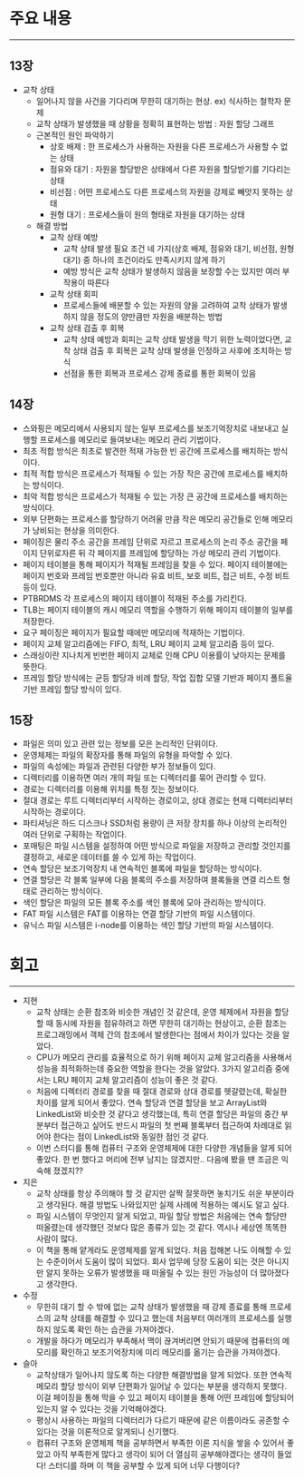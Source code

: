 # 주요 내용

---

## 13장

- 교착 상태
    - 일어나지 않을 사건을 기다리며 무한히 대기하는 현상. ex) 식사하는 철학자 문제
    - 교착 상태가 발생했을 때 상황을 정확히 표현하는 방법 : 자원 할당 그래프
    - 근본적인 원인 파악하기
        - 상호 배제 : 한 프로세스가 사용하는 자원을 다른 프로세스가 사용할 수 없는 상태
        - 점유와 대기 : 자원을 할당받은 상태에서 다른 자원을 할당받기를 기다리는 상태
        - 비선점 : 어떤 프로세스도 다른 프로세스의 자원을 강제로 빼앗지 못하는 상태
        - 원형 대기 : 프로세스들이 원의 형태로 자원을 대기하는 상태
    - 해결 방법
        - 교착 상태 예방
            - 교착 상태 발생 필요 조건 네 가지(상호 배제, 점유와 대기, 비선점, 원형 대기) 중 하나의 조건이라도 만족시키지 않게 하기
            - 예방 방식은 교착 상태가 발생하지 않음을 보장할 수는 있지만 여러 부작용이 따른다
        - 교착 상태 회피
            - 프로세스들에 배분할 수 있는 자원의 양을 고려하여 교착 상태가 발생하지 않을 정도의 양만큼만 자원을 배분하는 방법
        - 교착 상태 검출 후 회복
            - 교착 상태 예방과 회피는 교착 상태 발생을 막기 위한 노력이었다면, 교착 상태 검출 후 회복은 교착 상태 발생을 인정하고 사후에 조치하는 방식
            - 선점을 통한 회복과 프로세스 강제 종료를 통한 회복이 있음

## 14장

- 스와핑은 메모리에서 사용되지 않는 일부 프로세스를 보조기억장치로 내보내고 실행할 프로세스를 메모리로 들여보내는 메모리 관리 기법이다.
- 최초 적합 방식은 최초로 발견한 적재 가능한 빈 공간에 프로세스를 배치하는 방식이다.
- 최적 적합 방식은 프로세스가 적재될 수 있는 가장 작은 공간에 프로세스를 배치하는 방식이다.
- 최악 적합 방식은 프로세스가 적재될 수 있는 가장 큰 공간에 프로세스를 배치하는 방식이다.
- 외부 단편화는 프로세스를 할당하기 어려울 만큼 작은 메모리 공간들로 인해 메모리가 낭비되는 현상을 의미한다.
- 페이징은 물리 주소 공간을 프레임 단위로 자르고 프로세스의 논리 주소 공간을 페이지 단위로자른 뒤 각 페이지를 프레임에 할당하는 가상 메모리 관리 기법이다.
- 페이지 테이블을 통해 페이지가 적재될 프레임을 찾을 수 있다. 페이지 테이블에는 페이지 번호와 프레임 번호뿐만 아니라 유효 비트, 보호 비트, 접근 비트, 수정 비트등이 있다.
- PTBRDMS 각 프로세스의 페이지 테이블이 적재된 주소를 가리킨다.
- TLB는 페이지 테이블의 캐시 메모리 역할을 수행하기 위해 페이지 테이블의 일부를 저장한다.
- 요구 페이징은 페이지가 필요할 때에만 메모리에 적재하는 기법이다.
- 페이지 교체 알고리즘에는 FIFO, 최적, LRU 페이지 교체 알고리즘 등이 있다.
- 스래싱이란 지나치게 빈번한 페이지 교체로 인해 CPU 이용률이 낮아지는 문제를 뜻한다.
- 프레임 할당 방식에는 균등 할당과 비례 할당, 작업 집합 모델 기반과 페이지 폴트율 기반 프레임 할당 방식이 있다.

## 15장

- 파일은 의미 있고 관련 있는 정보를 모은 논리적인 단위이다.
- 운영체제는 파일의 확장자를 통해 파일의 유형을 파악할 수 있다.
- 파일의 속성에는 파일과 관련된 다양한 부가 정보들이 있다.
- 디렉터리를 이용하면 여러 개의 파일 또는 디렉터리를 묶어 관리할 수 있다.
- 경로는 디렉터리를 이용해 위치를 특정 짓는 정보이다.
- 절대 경로는 루트 디렉터리부터 시작하는 경로이고, 상대 경로는 현재 디렉터리부터 시작하는 경로이다.
- 파티셔닝은 하드 디스크나 SSD처럼 용량이 큰 저장 장치를 하나 이상의 논리적인 여러 단위로 구획하는 작업이다.
- 포매팅은 파일 시스템을 설정하여 어떤 방식으로 파일을 저장하고 관리할 것인지를 결정하고, 새로운 데이터를 쓸 수 있게 하는 작업이다.
- 연속 할당은 보조기억장치 내 연속적인 블록에 파일을 할당하는 방식이다.
- 연결 할당은 각 블록 일부에 다음 블록의 주소를 저장하여 블록들을 연결 리스트 형태로 관리하는 방식이다.
- 색인 할당은 파일의 모든 블록 주소를 색인 블록에 모아 관리하는 방식이다.
- FAT 파일 시스템은 FAT를 이용하는 연결 할당 기반의 파일 시스템이다.
- 유닉스 파일 시스템은 i-node를 이용하는 색인 할당 기반의 파일 시스템이다.

# 회고

---

- 지현
    - 교착 상태는 순환 참조와 비슷한 개념인 것 같은데, 운영 체제에서 자원을 할당할 때 동시에 자원을 점유하려고 하면 무한히 대기하는 현상이고, 순환 참조는 프로그래밍에서 객체 간의 참조에서 발생한다는 점에서 차이가 있다는 것을 알았다.
    - CPU가 메모리 관리를 효율적으로 하기 위해 페이지 교체 알고리즘을 사용해서 성능을 최적화하는데 중요한 역할을 한다는 것을 알았다. 3가지 알고리즘 중에서는 LRU 페이지 교체 알고리즘이 성능이 좋은 것 같다.
    - 처음에 디렉터리 경로를 찾을 때 절대 경로와 상대 경로를 헷갈렸는데, 확실한 차이를 알게 되어서 좋았다. 연속 할당과 연결 할당을 보고 ArrayList와 LinkedList와 비슷한 것 같다고 생각했는데, 특히 연결 할당은 파일의 중간 부분부터 접근하고 싶어도 반드시 파일의 첫 번째 블록부터 접근하여 차례대로 읽어야 한다는 점이 LinkedList와 동일한 점인 것 같다.
    - 이번 스터디를 통해 컴퓨터 구조와 운영체제에 대한 다양한 개념들을 알게 되어 좋았다. 한 번 했다고 머리에 전부 남지는 않겠지만.. 다음에 봤을 땐 조금은 익숙해 졌겠지??
- 지은
    - 교착 상태를 항상 주의해야 할 것 같지만 살짝 잘못하면 놓치기도 쉬운 부분이라고 생각된다. 해결 방법도 나와있지만 실제 사례에 적용하는 예시도 알고 싶다.
    - 파일 시스템이 무엇인지 알게 되었고, 파일 할당 방법은 처음에는 연속 할당만 떠올렸는데 생각했던 것보다 많은 종류가 있는 것 같다. 역시나 세상엔 똑똑한 사람이 많다.
    - 이 책을 통해 얕게라도 운영체제를 알게 되었다. 처음 접해본 나도 이해할 수 있는 수준이어서 도움이 많이 되었다. 회사 업무에 당장 도움이 되는 것은 아니지만 알지 못하는 오류가 발생했을 때 떠올릴 수 있는 원인 가능성이 더 많아졌다고 생각한다.
- 수정
    - 무한히 대기 할 수 밖에 없는 교착 상태가 발생했을 때 강제 종료를 통해 프로세스의 교착 상태를 해결할 수 있다고 했는데 처음부터 여러개의 프로세스를 실행하지 않도록 확인 하는 습관을 가져야겠다.
    - 개발을 하다가 메모리가 부족해서 맥이 끊겨버리면 안되기 때문에 컴퓨터의 메모리를 확인하고 보조기억장치에 미리 메모리를 옮기는 습관을 가져야겠다.
- 슬아
    - 교착상태가 일어나지 않도록 하는 다양한 해결방법을 알게 되었다. 또한 연속적 메모리 할당 방식이 외부 단편화가 일어날 수 있다는 부분을 생각하지 못했다. 이걸 페이징을 통해 막을 수 있고 페이지 테이블을 통해 어떤 프레임에 할당되어있는지 알 수 있다는 것을 기억해야겠다.
    - 평상시 사용하는 파일의 디렉터리가 다르기 때문에 같은 이름이라도 공존할 수 있다는 것을 이론적으로 알게되니 신기했다.
    - 컴퓨터 구조와 운영체제 책을 공부하면서 부족한 이론 지식을 쌓을 수 있어서 좋았고 아직 부족한게 많다고 생각이 되어 더 열심히 공부해야겠다는 생각이 들었다! 스터디를 하며 이 책을 공부할 수 있게 되어 너무 다행이다?